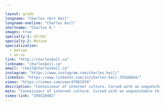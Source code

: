 ```yaml
---

layout: grads
longname: "Charles <br> Keil"
longname-oneline: "Charles Keil"
shortname: "Charles K."
images: true
specialty-1: UI/UX/
specialty-2: Motion
specialization:
  - motion
  - ux-ui
link: "http://charleskeil.ca"
linkname: "charleskeil.ca"
email: "ckeil@charleskeil.ca"
instagram: "https://www.instagram.com/charles_keil/"
linkedin: "https://www.linkedin.com/in/charles-keil-355bb6b4/"
vimeo: "https://vimeo.com/user47961559"
description: "Connoisseur of internet culture. Cursed with an unquenchable thirst to obtain new skills (especially in After Effects). I have a passion for making things and an even greater passion for making things move."
meta: "Connoisseur of internet culture. Cursed with an unquenchable thirst to obtain new skills (especially in After Effects). I have a passion for making things and an even greater passion for making things move."
vimeo-link: "195520461"
---
```

